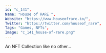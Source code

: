 ```yaml
--- 
id: "c_141", 
Name: "House of RARE ", 
Website: "https://www.houseofrare.io/", 
Twitter: "https://twitter.com/houseof_rare", 
Tags: "Games, NFTs", 
Image: "c_141_house-of-rare.png" 
--- 
```

<!--lang:en--> 
An NFT Collection like no other...
<!--lang:es--] 
An NFT Collection like no other...
<!--lang:de--] 
An NFT Collection like no other...
<!--lang:fr--] 
An NFT Collection like no other...
<!--lang:pl--] 
An NFT Collection like no other...
<!--lang:pt--] 
An NFT Collection like no other...
[!--lang:*--> 
